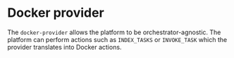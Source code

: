 # Docker provider

The `docker-provider` allows the platform to be orchestrator-agnostic. The platform can perform actions such as `INDEX_TASKS` or `INVOKE_TASK` which the provider translates into Docker actions.
